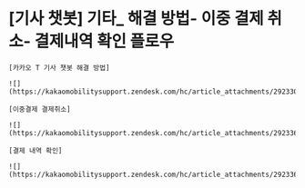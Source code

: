 # [기사 챗봇] 기타_ 해결 방법- 이중 결제 취소- 결제내역 확인 플로우

```
[카카오 T 기사 챗봇 해결 방법]  
  
![](https://kakaomobilitysupport.zendesk.com/hc/article_attachments/29233024606617)
```

```
[이중결제 결제취소]  
  
![](https://kakaomobilitysupport.zendesk.com/hc/article_attachments/29233626720921)
```

```
[결제 내역 확인]  
  
![](https://kakaomobilitysupport.zendesk.com/hc/article_attachments/29233626797721)
```
